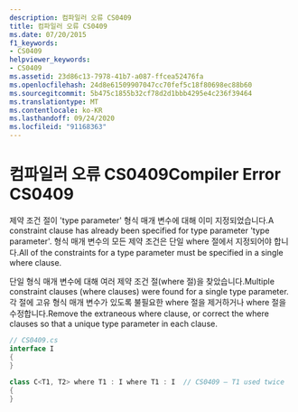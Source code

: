 ```yaml
---
description: 컴파일러 오류 CS0409
title: 컴파일러 오류 CS0409
ms.date: 07/20/2015
f1_keywords:
- CS0409
helpviewer_keywords:
- CS0409
ms.assetid: 23d86c13-7978-41b7-a087-ffcea52476fa
ms.openlocfilehash: 24d8e61509907047cc70fef5c18f80698ec88b60
ms.sourcegitcommit: 5b475c1855b32cf78d2d1bbb4295e4c236f39464
ms.translationtype: MT
ms.contentlocale: ko-KR
ms.lasthandoff: 09/24/2020
ms.locfileid: "91168363"
---
```

# <a name="compiler-error-cs0409"></a><span data-ttu-id="1a947-103">컴파일러 오류 CS0409</span><span class="sxs-lookup"><span data-stu-id="1a947-103">Compiler Error CS0409</span></span>

<span data-ttu-id="1a947-104">제약 조건 절이 'type parameter' 형식 매개 변수에 대해 이미 지정되었습니다.</span><span class="sxs-lookup"><span data-stu-id="1a947-104">A constraint clause has already been specified for type parameter 'type parameter'.</span></span> <span data-ttu-id="1a947-105">형식 매개 변수의 모든 제약 조건은 단일 where 절에서 지정되어야 합니다.</span><span class="sxs-lookup"><span data-stu-id="1a947-105">All of the constraints for a type parameter must be specified in a single where clause.</span></span>  
  
 <span data-ttu-id="1a947-106">단일 형식 매개 변수에 대해 여러 제약 조건 절(where 절)을 찾았습니다.</span><span class="sxs-lookup"><span data-stu-id="1a947-106">Multiple constraint clauses (where clauses) were found for a single type parameter.</span></span> <span data-ttu-id="1a947-107">각 절에 고유 형식 매개 변수가 있도록 불필요한 where 절을 제거하거나 where 절을 수정합니다.</span><span class="sxs-lookup"><span data-stu-id="1a947-107">Remove the extraneous where clause, or correct the where clauses so that a unique type parameter in each clause.</span></span>  
  
```csharp  
// CS0409.cs  
interface I  
{  
}  
  
class C<T1, T2> where T1 : I where T1 : I  // CS0409 – T1 used twice  
{  
}  
```
